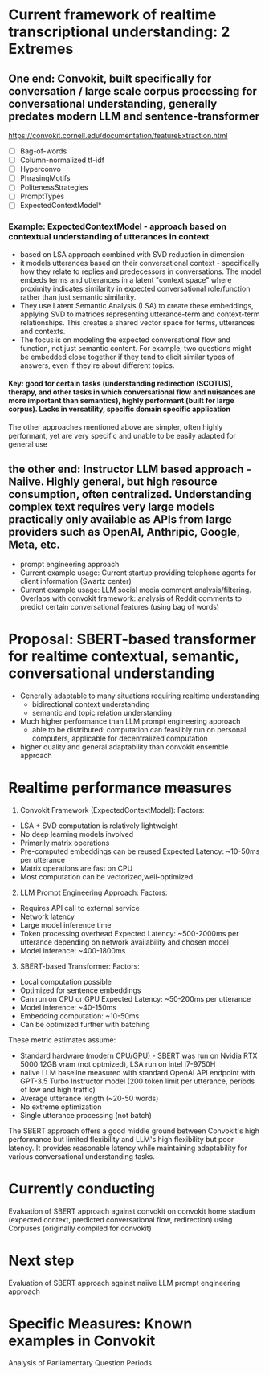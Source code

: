 # Current framework of realtime transcriptional understanding: 2 Extremes
## One end: Convokit, built specifically for conversation / large scale corpus processing for conversational understanding, generally predates modern LLM and sentence-transformer
https://convokit.cornell.edu/documentation/featureExtraction.html
- [ ] Bag-of-words
- [ ] Column-normalized tf-idf
- [ ] Hyperconvo
- [ ] PhrasingMotifs
- [ ] PolitenessStrategies
- [ ] PromptTypes
- [ ] ExpectedContextModel*

### Example: ExpectedContextModel - approach based on contextual understanding of utterances in context
 - based on LSA approach combined with SVD reduction in dimension
- it models utterances based on their conversational context - specifically how they relate to replies and predecessors in conversations. The model embeds terms and utterances in a latent "context space" where proximity indicates similarity in expected conversational role/function rather than just semantic similarity.
 - They use Latent Semantic Analysis (LSA) to create these embeddings, applying SVD to matrices representing utterance-term and context-term relationships. This creates a shared vector space for terms, utterances and contexts.
 - The focus is on modeling the expected conversational flow and function, not just semantic content. For example, two questions might be embedded close together if they tend to elicit similar types of answers, even if they're about different topics.

#### Key: good for certain tasks (understanding redirection (SCOTUS), therapy, and other tasks in which conversational flow and nuisances are more important than semantics), highly performant (built for large corpus). Lacks in versatility, specific domain specific application

The other approaches mentioned above are simpler, often highly performant, yet are very specific and unable to be easily adapted for general use


## the other end: Instructor LLM based approach - Naiive. Highly general, but high resource consumption, often centralized. Understanding complex text requires very large models practically only available as APIs from large providers such as OpenAI, Anthripic, Google, Meta, etc.
 - prompt engineering approach
 - Current example usage: Current startup providing telephone agents for client information (Swartz center)
 - Current example usage: LLM social media comment analysis/filtering. Overlaps with convokit framework: analysis of Reddit comments to predict certain conversational features (using bag of words)


# Proposal: SBERT-based transformer for realtime contextual, semantic, conversational understanding 
- Generally adaptable to many situations requiring realtime understanding
    - bidirectional context understanding
    - semantic and topic relation understanding
- Much higher performance than LLM prompt engineering approach
    - able to be distributed: computation can feasilbly run on personal computers, applicable for decentralized computation
- higher quality and general adaptability than convokit ensemble approach

# Realtime performance measures
1. Convokit Framework (ExpectedContextModel):
Factors:
- LSA + SVD computation is relatively lightweight
- No deep learning models involved
- Primarily matrix operations
- Pre-computed embeddings can be reused
Expected Latency: ~10-50ms per utterance
- Matrix operations are fast on CPU
- Most computation can be vectorized,well-optimized

2. LLM Prompt Engineering Approach:
Factors:
- Requires API call to external service
- Network latency
- Large model inference time
- Token processing overhead
Expected Latency: ~500-2000ms per utterance depending on network availability and chosen model
- Model inference: ~400-1800ms

3. SBERT-based Transformer:
Factors:
- Local computation possible
- Optimized for sentence embeddings
- Can run on CPU or GPU
Expected Latency: ~50-200ms per utterance
- Model inference: ~40-150ms
- Embedding computation: ~10-50ms
- Can be optimized further with batching

These metric estimates assume:
- Standard hardware (modern CPU/GPU) - SBERT was run on Nvidia RTX 5000 12GB vram (not optmized), LSA run on intel i7-9750H
- naiive LLM baseline measured with standard OpenAI API endpoint with GPT-3.5 Turbo Instructor model (200 token limit per utterance, periods of low and high traffic)
- Average utterance length (~20-50 words)
- No extreme optimization
- Single utterance processing (not batch)

The SBERT approach offers a good middle ground between Convokit's high performance but limited flexibility and LLM's high flexibility but poor latency. It provides reasonable latency while maintaining adaptability for various conversational understanding tasks.

# Currently conducting  
Evaluation of SBERT approach against convokit on convokit home stadium (expected context, predicted conversational flow, redirection) using Corpuses (originally compiled for convokit)
# Next step
Evaluation of SBERT approach against naiive LLM prompt engineering approach


# Specific Measures: Known examples in Convokit
Analysis of Parliamentary Question Periods

